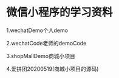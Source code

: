 # 微信小程序的学习资料

1.wechatDemo个人demo

2.wechatCode老师的demoCode

3.shopMallDemo商城小项目

4.爱拼团20200519(商城小项目的源码)

